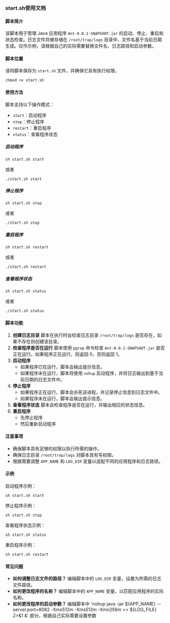 ### start.sh使用文档

#### 脚本简介

该脚本用于管理 Java 应用程序 `Ant-0.0.1-SNAPSHOT.jar` 的启动、停止、重启和状态检查。日志文件将被存储在 `/root/trap/logs` 目录中，文件名基于当前日期生成。仅作示例，请根据自己的实际需要替换文件名、日志路径和启动参数。

#### 脚本位置

请将脚本保存为 `start.sh` 文件，并确保它具有执行权限。

```
chmod +x start.sh
```

#### 使用方法

脚本支持以下操作模式：

- `start`：启动程序
- `stop`：停止程序
- `restart`：重启程序
- `status`：查看程序状态

##### 启动程序

```
sh start.sh start
```

或者

```
./start.sh start
```

##### 停止程序

```
sh start.sh stop
```

或者

```
./start.sh stop
```

##### 重启程序

```
sh start.sh restart
```

或者

```
./start.sh restart
```

##### 查看程序状态

```
sh start.sh status
```

或者

```
./start.sh status
```

#### 脚本功能

1. **创建日志目录**
   脚本在执行时会检查日志目录 `/root/trap/logs` 是否存在，如果不存在则创建该目录。
2. **检查程序是否在运行**
   脚本使用 `pgrep` 命令检查 `Ant-0.0.1-SNAPSHOT.jar` 是否正在运行。如果程序正在运行，则返回 0，否则返回 1。
3. **启动程序**
   - 如果程序已在运行，脚本会输出提示信息。
   - 如果程序未在运行，脚本将使用 `nohup` 启动程序，并将日志输出到基于当前日期的日志文件中。
4. **停止程序**
   - 如果程序正在运行，脚本会杀死该进程，并记录停止信息到日志文件中。
   - 如果程序未在运行，脚本会输出提示信息。
5. **查看程序状态**
   脚本会检查程序是否在运行，并输出相应的状态信息。
6. **重启程序**
   - 先停止程序
   - 然后重新启动程序

#### 注意事项

- 确保脚本具有足够的权限以执行所需的操作。
- 确保日志目录 `/root/trap/logs` 对脚本具有写权限。
- 根据需要调整 `APP_NAME` 和 `LOG_DIR` 变量以适配不同的应用程序和日志路径。

#### 示例

启动程序示例：

```
sh start.sh start
```

停止程序示例：

```
sh start.sh stop
```

查看程序状态示例：

```
sh start.sh status
```

重启程序示例：

```
sh start.sh restart
```

#### 常见问题

- **如何调整日志文件的路径？**
  编辑脚本中的 `LOG_DIR` 变量，设置为所需的日志文件路径。
- **如何更改程序的名称？**
  编辑脚本中的 `APP_NAME` 变量，以匹配应用程序的实际名称。
- **如何更改程序的启动参数？**
  编辑脚本中 'nohup java -jar ${APP_NAME} --server.port=8082 -Xmx512m -Xms512m -Xmn256m >> ${LOG_FILE} 2>&1 &'   部分，根据自己实际需要设置参数

